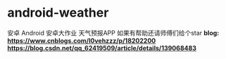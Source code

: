 # android-weather
安卓
Android 安卓大作业 天气预报APP
如果有帮助还请师傅们给个star
**blog: 
https://www.cnblogs.com/l0vehzzz/p/18202200
https://blog.csdn.net/qq_62419509/article/details/139068483**
